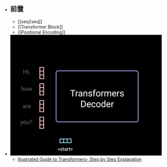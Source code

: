 - ## 前置
	- [[seq2seq]]
	- [[Transformer Block]]
	- [[Positional Encoding]]
- ![2022-08-06-02-10-03.gif](../assets/2022-08-06-02-10-03.gif)
	- [Illustrated Guide to Transformers- Step by Step Explanation](https://towardsdatascience.com/illustrated-guide-to-transformers-step-by-step-explanation-f74876522bc0)